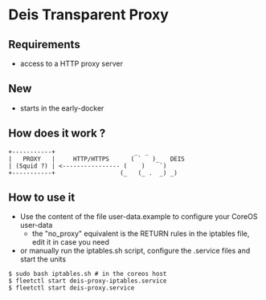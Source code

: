 # Deis Transparent Proxy

## Requirements

 * access to a HTTP proxy server

## New

 * starts in the early-docker

## How does it work ?

```
+-----------+                      _  _     
|   PROXY   |     HTTP/HTTPS      ( `   )_   DEIS  
| (Squid ?) | <---------------- (    )    `)   
+-----------+                  (_   (_ .  _) _)
```
## How to use it

  * Use the content of the file user-data.example to configure your CoreOS user-data
    * the "no_proxy" equivalent is the RETURN rules in the iptables file, edit it in case you need
  * or manually run the iptables.sh script, configure the .service files and start the units
```
$ sudo bash iptables.sh # in the coreos host
$ fleetctl start deis-proxy-iptables.service
$ fleetctl start deis-proxy.service
``` 
